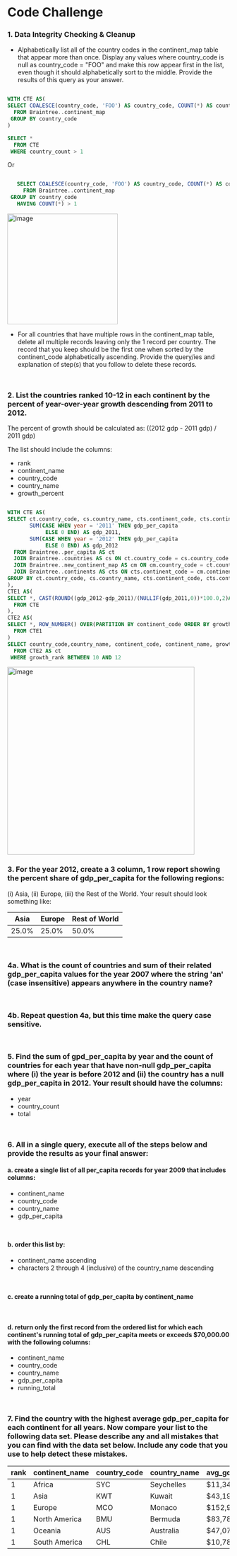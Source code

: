 # Code Challenge

### 1. Data Integrity Checking & Cleanup

- Alphabetically list all of the country codes in the continent_map table that appear more than once. Display any values where country_code is null as country_code = "FOO" and make this row appear first in the list, even though it should alphabetically sort to the middle. Provide the results of this query as your answer.

````sql

WITH CTE AS(
SELECT COALESCE(country_code, 'FOO') AS country_code, COUNT(*) AS country_count
  FROM Braintree..continent_map
 GROUP BY country_code
)

SELECT *
  FROM CTE
 WHERE country_count > 1

````

Or

````sql

   SELECT COALESCE(country_code, 'FOO') AS country_code, COUNT(*) AS country_count
     FROM Braintree..continent_map
 GROUP BY country_code
   HAVING COUNT(*) > 1

````

<img width="250" alt="image" src="https://github.com/TJBRocker/SQL-Portfolio/assets/59825363/abe3e50b-9a55-4108-9d19-52d0f5a35455">


- For all countries that have multiple rows in the continent_map table, delete all multiple records leaving only the 1 record per country. The record that you keep should be the first one when sorted by the continent_code alphabetically ascending. Provide the query/ies and explanation of step(s) that you follow to delete these records.

````sql



````

### 2. List the countries ranked 10-12 in each continent by the percent of year-over-year growth descending from 2011 to 2012.

  The percent of growth should be calculated as: ((2012 gdp - 2011 gdp) / 2011 gdp)

  The list should include the columns:

- rank
- continent_name
- country_code
- country_name
- growth_percent

````sql

WITH CTE AS(
SELECT ct.country_code, cs.country_name, cts.continent_code, cts.continent_name,
	   SUM(CASE WHEN year = '2011' THEN gdp_per_capita
			ELSE 0 END) AS gdp_2011,
	   SUM(CASE WHEN year = '2012' THEN gdp_per_capita
			ELSE 0 END) AS gdp_2012
  FROM Braintree..per_capita AS ct
  JOIN Braintree..countries AS cs ON ct.country_code = cs.country_code
  JOIN Braintree..new_continent_map AS cm ON cm.country_code = ct.country_code
  JOIN Braintree..continents AS cts ON cts.continent_code = cm.continent_code
GROUP BY ct.country_code, cs.country_name, cts.continent_code, cts.continent_name
),
CTE1 AS(
SELECT *, CAST(ROUND((gdp_2012-gdp_2011)/(NULLIF(gdp_2011,0))*100.0,2)AS FLOAT) AS growth_percent
  FROM CTE
),
CTE2 AS(
SELECT *, ROW_NUMBER() OVER(PARTITION BY continent_code ORDER BY growth_percent DESC) AS growth_rank
  FROM CTE1
)
SELECT country_code,country_name, continent_code, continent_name, growth_percent, growth_rank
  FROM CTE2 AS ct
 WHERE growth_rank BETWEEN 10 AND 12

````

<img width="424" alt="image" src="https://github.com/TJBRocker/SQL-Portfolio/assets/59825363/ae104484-b21e-4cae-9058-82206f182009">


### 3. For the year 2012, create a 3 column, 1 row report showing the percent share of gdp_per_capita for the following regions:

(i) Asia, (ii) Europe, (iii) the Rest of the World. Your result should look something like:

| Asia | Europe | Rest of World |
| ----------- | ----------- | ----------- |
| 25.0%|	25.0%	|50.0%  |

````sql



````

### 4a. What is the count of countries and sum of their related gdp_per_capita values for the year 2007 where the string 'an' (case insensitive) appears anywhere in the country name?

````sql



````

### 4b. Repeat question 4a, but this time make the query case sensitive.

````sql



````

### 5. Find the sum of gpd_per_capita by year and the count of countries for each year that have non-null gdp_per_capita where (i) the year is before 2012 and (ii) the country has a null gdp_per_capita in 2012. Your result should have the columns:

- year
- country_count
- total

````sql



````

### 6. All in a single query, execute all of the steps below and provide the results as your final answer:

#### a. create a single list of all per_capita records for year 2009 that includes columns:

- continent_name
- country_code
- country_name
- gdp_per_capita

````sql



````

#### b. order this list by:

- continent_name ascending
- characters 2 through 4 (inclusive) of the country_name descending

````sql



````

#### c. create a running total of gdp_per_capita by continent_name

````sql



````

#### d. return only the first record from the ordered list for which each continent's running total of gdp_per_capita meets or exceeds $70,000.00 with the following columns:

- continent_name
- country_code
- country_name
- gdp_per_capita
- running_total

````sql



````

### 7. Find the country with the highest average gdp_per_capita for each continent for all years. Now compare your list to the following data set. Please describe any and all mistakes that you can find with the data set below. Include any code that you use to help detect these mistakes.

|rank|	continent_name|	country_code|	country_name|	avg_gdp_per_capita|
| ----------- | ----------- | ----------- | ----------- | ----------- |
|1	|Africa|	SYC|	Seychelles|	$11,348.66|
|1	|Asia|	KWT|	Kuwait|	$43,192.49|
|1	|Europe|	MCO|	Monaco|	$152,936.10|
|1	|North America|	BMU|	Bermuda|	$83,788.48|
|1	|Oceania|	AUS|	Australia|	$47,070.39|
|1	|South America|	CHL|	Chile	|$10,781.71|

